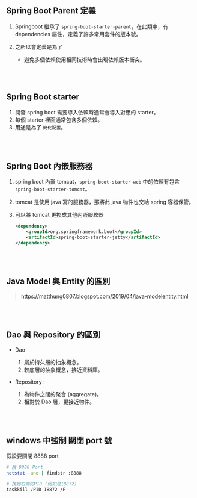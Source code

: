 ## Spring Boot Parent 定義
1. Springboot 繼承了 `spring-boot-starter-parent`，在此類中，有 dependencies 屬性，定義了許多常用套件的版本號。
2. 之所以會定義是為了

    * 避免多個依賴使用相同技術時會出現依賴版本衝突。


<br/>

<br/>

## Spring Boot starter
1. 開發 spring boot 需要導入依賴時通常會導入對應的 starter。
2. 每個 starter 裡面通常包含多個依賴。
3. 用途是為了 `簡化配置`。

<br/>

<br/>

## Spring Boot 內嵌服務器
1. spring boot 內嵌 tomcat，`spring-boot-starter-web` 中的依賴有包含 `spring-boot-starter-tomcat`。
2. tomcat 是使用 java 寫的服務器，那將此 java 物件也交給 spring 容器保管。
3. 可以將 tomcat 更換成其他內嵌服務器

    ```xml
    <dependency>
        <groupId>org.springframework.boot</groupId>
        <artifactId>spring-boot-starter-jetty</artifactId>
    </dependency>
    ```

<br/>

<br/>

## Java Model 與 Entity 的區別
>https://matthung0807.blogspot.com/2019/04/java-modelentity.html

<br/>

<br/>

## Dao 與 Repository 的區別
* Dao 
    1. 屬於持久層的抽象概念。
    2. 較底層的抽象概念，接近資料庫。


* Repository : 
    1. 為物件之間的聚合 (aggregate)。
    2. 相對於 Dao 層，更接近物件。


<Br/>

<br/>

## windows 中強制 關閉 port 號

假設要關閉 8888 port
```sh
# 找 8888 Port
netstat -ano | findstr :8888

# 找到右側的PID (例如是18872)
taskkill /PID 18872 /F
```
